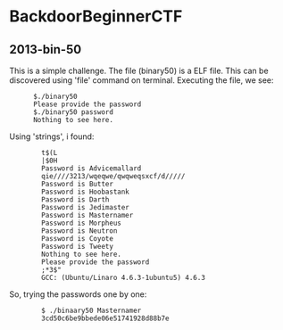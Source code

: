 # BackdoorBeginnerCTF

## 2013-bin-50

This is a simple challenge. The file (binary50) is a ELF file. This can be discovered using 'file' command on terminal. 
Executing the file, we see:

```
      $./binary50  
      Please provide the password  
      $./binary50 password  
      Nothing to see here.  
```

Using 'strings', i found: 

```
        t$(L  
        |$0H  
        Password is Advicemallard  
        qie////3213/wqeqwe/qwqweqsxcf/d/////  
        Password is Butter  
        Password is Hoobastank  
        Password is Darth  
        Password is Jedimaster  
        Password is Masternamer  
        Password is Morpheus  
        Password is Neutron  
        Password is Coyote  
        Password is Tweety  
        Nothing to see here.  
        Please provide the password   
        ;*3$"  
        GCC: (Ubuntu/Linaro 4.6.3-1ubuntu5) 4.6.3  
```

So, trying the passwords one by one:

```
        $ ./binaary50 Masternamer  
        3cd50c6be9bbede06e51741928d88b7e  
```

